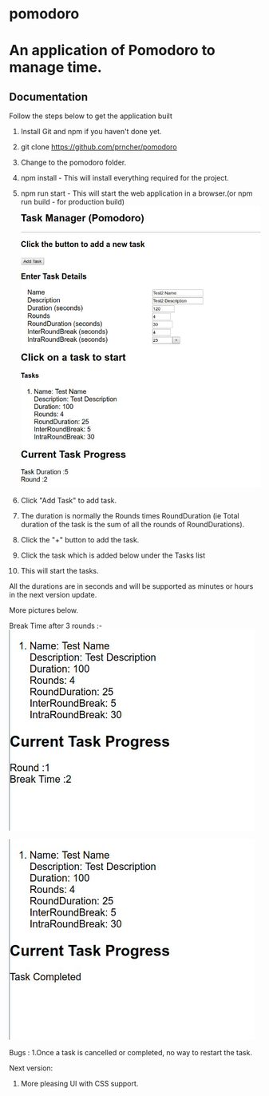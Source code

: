 # pomodoro
An application of Pomodoro to manage time.
================================================

## Documentation

Follow the steps below to get the application built

1. Install Git and npm if you haven't done yet.
2. git clone https://github.com/prncher/pomodoro
3. Change to the pomodoro folder.
4. npm install  - This will install everything required for the project.
5. npm run start - This will start the web application in a browser.(or npm run build - for production build)
![Image of pomodoro task addition](https://github.com/prncher/pomodoro/blob/master/images/screen1.jpeg)

6. Click "Add Task" to add task.
7. The duration is normally the Rounds times RoundDuration (ie Total duration of the task is the sum of all the rounds of RoundDurations).
8. Click the "+" button to add the task.
9. Click the task which is added below under the Tasks list
10. This will start the tasks. 

All the durations are in seconds and will be supported as minutes or hours in the next version update.

More pictures below.

Break Time after 3 rounds :-
![Break Time after 3 rounds](https://github.com/prncher/pomodoro/blob/master/images/screen2.jpeg)

![Task completed](https://github.com/prncher/pomodoro/blob/master/images/screen3.jpeg)

Bugs :
1.Once a task is cancelled or completed, no way to restart the task.

Next version:
1. More pleasing UI with CSS support.


